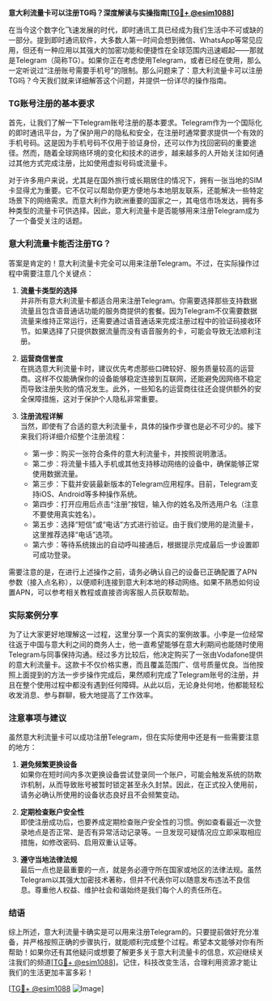 **意大利流量卡可以注册TG吗？深度解读与实操指南[[TG💪+ @esim1088](https://t.me/s/esim1088)]**

在当今这个数字化飞速发展的时代，即时通讯工具已经成为我们生活中不可或缺的一部分。提到即时通讯软件，大多数人第一时间会想到微信、WhatsApp等常见应用，但还有一种应用以其强大的加密功能和便捷性在全球范围内迅速崛起——那就是Telegram（简称TG）。如果你正在考虑使用Telegram，或者已经在使用，那么一定听说过“注册账号需要手机号”的限制。那么问题来了：意大利流量卡可以注册TG吗？今天我们就来详细解答这个问题，并提供一份详尽的操作指南。

### TG账号注册的基本要求

首先，让我们了解一下Telegram账号注册的基本要求。Telegram作为一个国际化的即时通讯平台，为了保护用户的隐私和安全，在注册时通常要求提供一个有效的手机号码。这是因为手机号码不仅用于验证身份，还可以作为找回密码的重要途径。然而，随着全球网络环境的变化和技术的进步，越来越多的人开始关注如何通过其他方式完成注册，比如使用虚拟号码或流量卡。

对于许多用户来说，尤其是在国外旅行或长期居住的情况下，拥有一张当地的SIM卡显得尤为重要。它不仅可以帮助你更方便地与本地朋友联系，还能解决一些特定场景下的网络需求。而意大利作为欧洲重要的国家之一，其电信市场发达，拥有多种类型的流量卡可供选择。因此，意大利流量卡是否能够用来注册Telegram成为了一个备受关注的话题。

### 意大利流量卡能否注册TG？

答案是肯定的！意大利流量卡完全可以用来注册Telegram。不过，在实际操作过程中需要注意几个关键点：

1. **流量卡类型的选择**  
   并非所有意大利流量卡都适合用来注册Telegram。你需要选择那些支持数据流量且包含语音通话功能的服务商提供的套餐。因为Telegram不仅需要数据流量来维持正常运行，还需要通过语音通话来完成注册过程中的验证码接收环节。如果选择了只提供数据流量而没有语音服务的卡，可能会导致无法顺利注册。

2. **运营商信誉度**  
   在挑选意大利流量卡时，建议优先考虑那些口碑较好、服务质量较高的运营商。这样不仅能确保你的设备能够稳定连接到互联网，还能避免因网络不稳定而导致注册失败的情况发生。此外，一些知名的运营商往往还会提供额外的安全保障措施，这对于保护个人隐私非常重要。

3. **注册流程详解**  
   当然，即使有了合适的意大利流量卡，具体的操作步骤也是必不可少的。接下来我们将详细介绍整个注册流程：
   
   - 第一步：购买一张符合条件的意大利流量卡，并按照说明激活。
   - 第二步：将流量卡插入手机或其他支持移动网络的设备中，确保能够正常使用数据流量。
   - 第三步：下载并安装最新版本的Telegram应用程序。目前，Telegram支持iOS、Android等多种操作系统。
   - 第四步：打开应用后点击“注册”按钮，输入你的姓名及所选用户名（注意不要使用真实姓名）。
   - 第五步：选择“短信”或“电话”方式进行验证。由于我们使用的是流量卡，这里推荐选择“电话”选项。
   - 第六步：等待系统拨出的自动呼叫接通后，根据提示完成最后一步设置即可成功登录。

需要注意的是，在进行上述操作之前，请务必确认自己的设备已正确配置了APN参数（接入点名称），以便顺利连接到意大利本地的移动网络。如果不熟悉如何设置APN，可以参考相关教程或直接咨询客服人员获取帮助。

### 实际案例分享

为了让大家更好地理解这一过程，这里分享一个真实的案例故事。小李是一位经常往返于中国与意大利之间的商务人士，他一直希望能够在意大利期间也能随时使用Telegram与同事保持沟通。经过多方比较后，他决定购买了一张由Vodafone提供的意大利流量卡。这款卡不仅价格实惠，而且覆盖范围广、信号质量优良。当他按照上面提到的方法一步步操作完成后，果然顺利完成了Telegram账号的注册，并且在整个使用过程中都没有遇到任何障碍。从此以后，无论身处何地，他都能轻松收发消息、参与群聊，极大地提高了工作效率。

### 注意事项与建议

虽然意大利流量卡可以成功注册Telegram，但在实际使用中还是有一些需要注意的地方：

1. **避免频繁更换设备**  
   如果你在短时间内多次更换设备尝试登录同一个账户，可能会触发系统的防欺诈机制，从而导致账号被暂时锁定甚至永久封禁。因此，在正式投入使用前，请务必确认所使用的设备状态良好且不会频繁变动。

2. **定期检查账户安全性**  
   即使注册成功后，也要养成定期检查账户安全性的习惯。例如查看最近一次登录地点是否正常、是否有异常活动记录等。一旦发现可疑情况应立即采取相应措施，如修改密码、启用双重认证等。

3. **遵守当地法律法规**  
   最后一点也是最重要的一点，就是务必遵守所在国家或地区的法律法规。虽然Telegram以其强大加密技术著称，但并不代表你可以随意发布违法不良信息。尊重他人权益、维护社会和谐始终是我们每个人的责任所在。

### 结语

综上所述，意大利流量卡确实是可以用来注册Telegram的。只要提前做好充分准备，并严格按照正确的步骤执行，就能顺利完成整个过程。希望本文能够对你有所帮助！如果你还有其他疑问或想要了解更多关于意大利流量卡的信息，欢迎继续关注我们的频道[[TG💪+ @esim1088](https://t.me/s/esim1088)]。记住，科技改变生活，合理利用资源才能让我们的生活更加丰富多彩！

[[TG💪+ @esim1088](https://t.me/s/esim1088) ![Image](https://i.postimg.cc/4NQfJmqS/Snipaste-2025-05-13-00-14-12.png)]